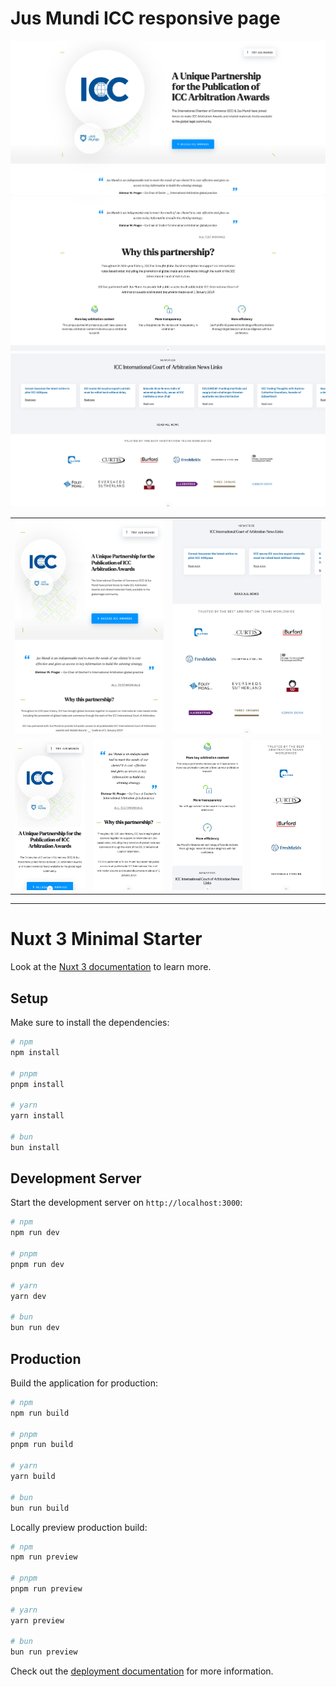# Jus Mundi ICC responsive page

<table>
    <tr><img src="public/screenshots/desktop-1.png" alt="Desktop 1"></tr>
    <tr><img src="public/screenshots/desktop-2.png" alt="Desktop 2"></tr>
    <tr><img src="public/screenshots/desktop-3.png" alt="Desktop 3"></tr>
  <tr>
    <td colspan="2"><img src="public/screenshots/tablet-1.png" alt="Tablet 1"></td>
    <td colspan="2"><img src="public/screenshots/tablet-2.png" alt="Tablet 2"></td>
  </tr>
  <tr>
    <td><img src="public/screenshots/mobile-1.png" alt="Mobile 1"></td>
    <td><img src="public/screenshots/mobile-2.png" alt="Mobile 2"></td>
    <td><img src="public/screenshots/mobile-3.png" alt="Mobile 3"></td>
    <td><img src="public/screenshots/mobile-4.png" alt="Mobile 4"></td>
  </tr>
</table>

---

# Nuxt 3 Minimal Starter

Look at the [Nuxt 3 documentation](https://nuxt.com/docs/getting-started/introduction) to learn more.

## Setup

Make sure to install the dependencies:

```bash
# npm
npm install

# pnpm
pnpm install

# yarn
yarn install

# bun
bun install
```

## Development Server

Start the development server on `http://localhost:3000`:

```bash
# npm
npm run dev

# pnpm
pnpm run dev

# yarn
yarn dev

# bun
bun run dev
```

## Production

Build the application for production:

```bash
# npm
npm run build

# pnpm
pnpm run build

# yarn
yarn build

# bun
bun run build
```

Locally preview production build:

```bash
# npm
npm run preview

# pnpm
pnpm run preview

# yarn
yarn preview

# bun
bun run preview
```

Check out the [deployment documentation](https://nuxt.com/docs/getting-started/deployment) for more information.
